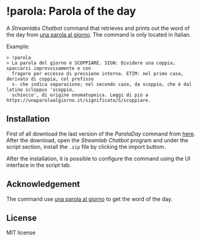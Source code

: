 # !parola: Parola of the day

A *Streamlabs Chatbot* command that retrieves and prints out the word of the day from [una parola al giorno](https://unaparolaalgiorno.it). The command is only located in Italian.

Example:
```
> !parola
> La parola del giorno è SCOPPIARE. SIGN: Dividere una coppia; spaccarsi improvvisamente e con 
  fragore per eccesso di pressione interna. ETIM: nel primo caso, derivato di coppia, col prefisso
  s- che indica separazione; nel secondo caso, da scoppio, che è dal latino scloppus 'scoppio,
  schiocco', di origine onomatopeica. Leggi di più a https://unaparolaalgiorno.it/significato/S/scoppiare.
```

## Installation
First of all download the last version of the *ParolaDay* command from [here](https://github.com/lucarin91/paroladay-streamlabs/releases).
After the download, open the *Streamlab Chatbot* program and under the script section, install the `.zip` file by clicking the import buttom.

After the installation, it is possible to configure the command using the UI interface in the script tab.

## Acknowledgement
The command use [una parola al giorno](https://unaparolaalgiorno.it) to get the word of the day.

## License
MIT license
